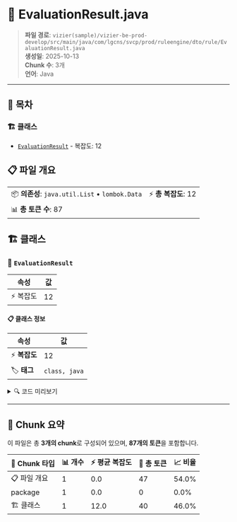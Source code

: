 # 📄 EvaluationResult.java

> **파일 경로**: `vizier(sample)/vizier-be-prod-develop/src/main/java/com/lgcns/svcp/prod/ruleengine/dto/rule/EvaluationResult.java`  
> **생성일**: 2025-10-13  
> **Chunk 수**: 3개  
> **언어**: Java
---

## 📑 목차

### 🏗️ 클래스
- [`EvaluationResult`](#class-evaluationresult) - 복잡도: 12

## 📋 파일 개요

| | |
|--|--|
| 📦 **의존성**: `java.util.List` • `lombok.Data` | ⚡ **총 복잡도**: 12 |
| 📊 **총 토큰 수**: 87 |  |



## 🏗️ 클래스

### <a id="class-evaluationresult"></a>🎯 `EvaluationResult`

| 속성 | 값 |
|------|----|
| ⚡ 복잡도 | 12 |



#### 📋 클래스 정보

| 속성 | 값 |
|------|----|
| ⚡ **복잡도** | 12 || 📍 **라인 범위** | 8-8 |
| 🏷️ **태그** | `class, java` |

<details>
<summary>🔍 코드 미리보기</summary>

```java
public class EvaluationResult {
    private boolean passed;
    private String passedMessage;
    private List<String> failedCondUuids;
    private List<String> passedCondUuids;

    public EvaluationResult(boolean passed, String passedMessage, List<String> failed, List<String> passedList) {
        this.passed = passed;
        this.passedMessage = passedMessage;
        this.failedCondUuids = failed;
        this.passedCondUuids = passedList;
    }
}...
```

**Chunk 정보**
- 🆔 **ID**: `9428e078b78d`
- 📍 **라인**: 8-8
- 📊 **토큰**: 40
- 🏷️ **태그**: `class, java`

</details>

---





## 🧩 Chunk 요약

이 파일은 총 **3개의 chunk**로 구성되어 있으며, **87개의 토큰**을 포함합니다.

| 🧩 Chunk 타입 | 📊 개수 | ⚡ 평균 복잡도 | 📝 총 토큰 | 📈 비율 |
|---------------|--------|-------------|----------|--------|
| 📋 파일 개요 | 1 | 0.0 | 47 | 54.0% |
| package | 1 | 0.0 | 0 | 0.0% |
| 🏗️ 클래스 | 1 | 12.0 | 40 | 46.0% |

